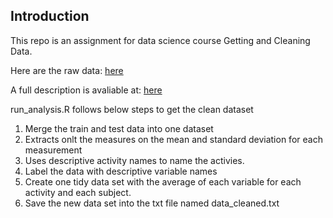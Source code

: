 ## Introduction

This repo is an assignment for data science course Getting and Cleaning Data.

Here are the raw data: 
<a href="https://d396qusza40orc.cloudfront.net/getdata%2Fprojectfiles%2FUCI%20HAR%20Dataset.zip">here</a>

A full description is avaliable at:
<a href="http://archive.ics.uci.edu/ml/datasets/Human+Activity+Recognition+Using+Smartphones">here</a>

run\_analysis.R follows below steps to get the clean dataset  

1. Merge the train and test data into one dataset
2. Extracts onlt the measures on the mean and standard deviation for each measurement
3. Uses descriptive activity names to name the activies.
4. Label the data with descriptive variable names
5. Create one tidy data set with the average of each variable for each activity and each subject.
6. Save the new data set into the txt file named data\_cleaned.txt
